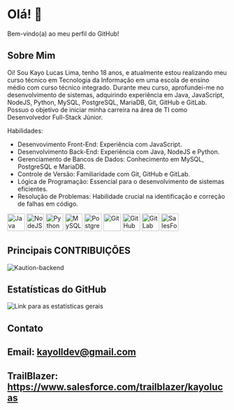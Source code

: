 # Olá! 👋

Bem-vindo(a) ao meu perfil do GitHub!

## Sobre Mim

Oi! Sou Kayo Lucas Lima, tenho 18 anos, e atualmente estou realizando meu curso técnico em Tecnologia da Informação em uma escola de ensino médio com curso técnico integrado. Durante meu curso, aprofundei-me no desenvolvimento de sistemas, adquirindo experiência em Java, JavaScript, NodeJS, Python, MySQL, PostgreSQL, MariaDB, Git, GitHub e GitLab. Possuo o objetivo de iniciar minha carreira na área de TI como Desenvolvedor Full-Stack Júnior.

Habilidades:

- Desenvovimento Front-End: Experiência com JavaScript.
- Desenvolvimento Back-End: Experiência com Java, NodeJS e Python.
- Gerenciamento de Bancos de Dados: Conhecimento em MySQL, PostgreSQL e MariaDB.
- Controle de Versão: Familiaridade com Git, GitHub e GitLab.
- Lógica de Programação: Essencial para o desenvolvimento de sistemas eficientes.
- Resolução de Problemas: Habilidade crucial na identificação e correção de falhas em código.

  
<img src="https://skillicons.dev/icons?i=java" width="40" alt="Java"> <img src="https://skillicons.dev/icons?i=nodejs" width="40" alt="NodeJS"> <img src="https://skillicons.dev/icons?i=python" width="40" alt="Python"> <img src="https://skillicons.dev/icons?i=mysql" width="40" alt="MySQL"> <img src="https://skillicons.dev/icons?i=postgresql" width="40" alt="PostgreSQL"> <img src="https://skillicons.dev/icons?i=git" width="40" alt="Git"> <img src="https://skillicons.dev/icons?i=github" width="40" alt="GitHub"> <img src="https://skillicons.dev/icons?i=gitlab" width="40" alt="GitLab"> <img src="https://skillicons.dev/icons?i=gitlab" width="40" alt="SalesForce">

## Principais CONTRIBUIÇÕES
![Kaution-backend](https://github.com/Coacervados/kaution-backend)

## Estatísticas do GitHub
![Link para as estatísticas gerais](https://github-readme-stats.vercel.app/api?username=KLL7&theme=transparent&bg_color=282a36&border_color=6272a4&show_icons=true&icon_color=6272a4&title_color=f8f8f2&text_color=f8f8f2)

## Contato

## Email: kayolldev@gmail.com
## TrailBlazer: https://www.salesforce.com/trailblazer/kayolucas
